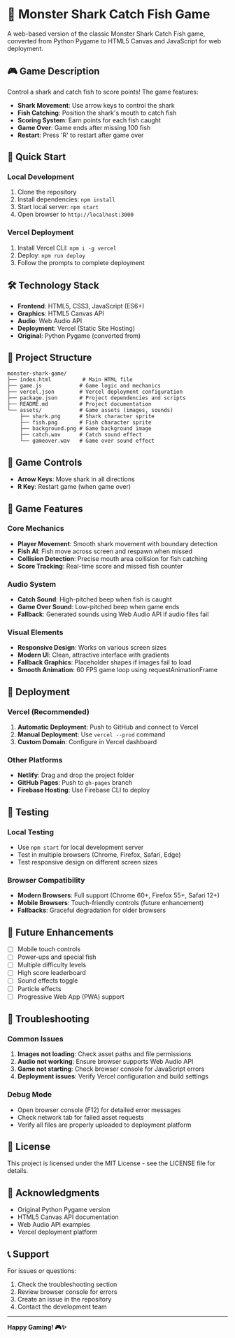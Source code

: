 # 🦈 Monster Shark Catch Fish Game

A web-based version of the classic Monster Shark Catch Fish game, converted from Python Pygame to HTML5 Canvas and JavaScript for web deployment.

## 🎮 Game Description

Control a shark and catch fish to score points! The game features:
- **Shark Movement**: Use arrow keys to control the shark
- **Fish Catching**: Position the shark's mouth to catch fish
- **Scoring System**: Earn points for each fish caught
- **Game Over**: Game ends after missing 100 fish
- **Restart**: Press 'R' to restart after game over

## 🚀 Quick Start

### Local Development
1. Clone the repository
2. Install dependencies: `npm install`
3. Start local server: `npm start`
4. Open browser to `http://localhost:3000`

### Vercel Deployment
1. Install Vercel CLI: `npm i -g vercel`
2. Deploy: `npm run deploy`
3. Follow the prompts to complete deployment

## 🛠️ Technology Stack

- **Frontend**: HTML5, CSS3, JavaScript (ES6+)
- **Graphics**: HTML5 Canvas API
- **Audio**: Web Audio API
- **Deployment**: Vercel (Static Site Hosting)
- **Original**: Python Pygame (converted from)

## 📁 Project Structure

```
monster-shark-game/
├── index.html          # Main HTML file
├── game.js            # Game logic and mechanics
├── vercel.json        # Vercel deployment configuration
├── package.json       # Project dependencies and scripts
├── README.md          # Project documentation
└── assets/            # Game assets (images, sounds)
    ├── shark.png      # Shark character sprite
    ├── fish.png       # Fish character sprite
    ├── background.png # Game background image
    ├── catch.wav      # Catch sound effect
    └── gameover.wav   # Game over sound effect
```

## 🎯 Game Controls

- **Arrow Keys**: Move shark in all directions
- **R Key**: Restart game (when game over)

## 🔧 Game Features

### Core Mechanics
- **Player Movement**: Smooth shark movement with boundary detection
- **Fish AI**: Fish move across screen and respawn when missed
- **Collision Detection**: Precise mouth area collision for fish catching
- **Score Tracking**: Real-time score and missed fish counter

### Audio System
- **Catch Sound**: High-pitched beep when fish is caught
- **Game Over Sound**: Low-pitched beep when game ends
- **Fallback**: Generated sounds using Web Audio API if audio files fail

### Visual Elements
- **Responsive Design**: Works on various screen sizes
- **Modern UI**: Clean, attractive interface with gradients
- **Fallback Graphics**: Placeholder shapes if images fail to load
- **Smooth Animation**: 60 FPS game loop using requestAnimationFrame

## 🚀 Deployment

### Vercel (Recommended)
1. **Automatic Deployment**: Push to GitHub and connect to Vercel
2. **Manual Deployment**: Use `vercel --prod` command
3. **Custom Domain**: Configure in Vercel dashboard

### Other Platforms
- **Netlify**: Drag and drop the project folder
- **GitHub Pages**: Push to `gh-pages` branch
- **Firebase Hosting**: Use Firebase CLI to deploy

## 🧪 Testing

### Local Testing
- Use `npm start` for local development server
- Test in multiple browsers (Chrome, Firefox, Safari, Edge)
- Test responsive design on different screen sizes

### Browser Compatibility
- **Modern Browsers**: Full support (Chrome 60+, Firefox 55+, Safari 12+)
- **Mobile Browsers**: Touch-friendly controls (future enhancement)
- **Fallbacks**: Graceful degradation for older browsers

## 🔮 Future Enhancements

- [ ] Mobile touch controls
- [ ] Power-ups and special fish
- [ ] Multiple difficulty levels
- [ ] High score leaderboard
- [ ] Sound effects toggle
- [ ] Particle effects
- [ ] Progressive Web App (PWA) support

## 🐛 Troubleshooting

### Common Issues
1. **Images not loading**: Check asset paths and file permissions
2. **Audio not working**: Ensure browser supports Web Audio API
3. **Game not starting**: Check browser console for JavaScript errors
4. **Deployment issues**: Verify Vercel configuration and build settings

### Debug Mode
- Open browser console (F12) for detailed error messages
- Check network tab for failed asset requests
- Verify all files are properly uploaded to deployment platform

## 📄 License

This project is licensed under the MIT License - see the LICENSE file for details.

## 🙏 Acknowledgments

- Original Python Pygame version
- HTML5 Canvas API documentation
- Web Audio API examples
- Vercel deployment platform

## 📞 Support

For issues or questions:
1. Check the troubleshooting section
2. Review browser console for errors
3. Create an issue in the repository
4. Contact the development team

---

**Happy Gaming! 🎮✨**
